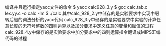 编译并且运行指定yacc文件的命令
    $ yacc calc928_3.y
    $ gcc calc.tab.c lex.yy.c -o calc -lm
    $ ./calc
其中calc_928_2.y中储存的是实验要求中实现中缀转后缀的词法分析的yacc代码
    calc_928_3.y中储存的是实验要求中实验的计算任意长度的无符号整数的四则运算以及加分要求中定义任意的变量和赋值的过程
    calc_928_4.y中储存的是实验要求中加分要求中的四则运算指令翻译成MIPS汇编代码的过程
